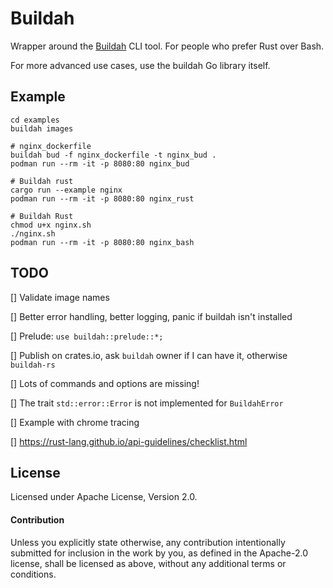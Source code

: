 # Buildah

Wrapper around the [Buildah](https://github.com/containers/buildah) CLI tool. For people who prefer Rust over Bash.

For more advanced use cases, use the buildah Go library itself.

## Example
```shell
cd examples
buildah images

# nginx_dockerfile
buildah bud -f nginx_dockerfile -t nginx_bud .
podman run --rm -it -p 8080:80 nginx_bud
 
# Buildah rust
cargo run --example nginx
podman run --rm -it -p 8080:80 nginx_rust

# Buildah Rust
chmod u+x nginx.sh
./nginx.sh
podman run --rm -it -p 8080:80 nginx_bash
```

## TODO
[] Validate image names

[] Better error handling, better logging, panic if buildah isn't installed

[] Prelude: `use buildah::prelude::*;`

[] Publish on crates.io, ask `buildah` owner if I can have it, otherwise `buildah-rs`

[] Lots of commands and options are missing!

[] The trait `std::error::Error` is not implemented for `BuildahError`

[] Example with chrome tracing

[] https://rust-lang.github.io/api-guidelines/checklist.html

## License

Licensed under Apache License, Version 2.0.

#### Contribution

Unless you explicitly state otherwise, any contribution intentionally submitted
for inclusion in the work by you, as defined in the Apache-2.0 license, shall be
licensed as above, without any additional terms or conditions.
